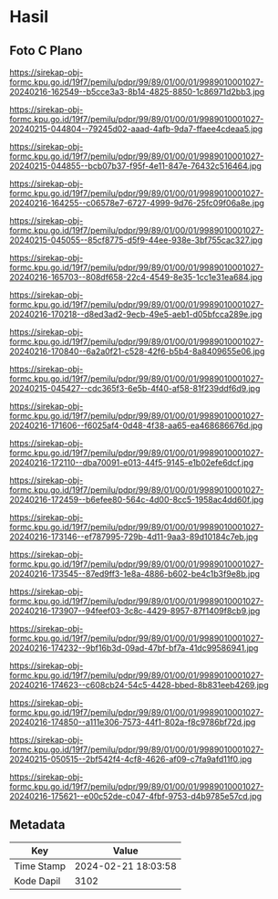 # Hasil

## Foto C Plano

https://sirekap-obj-formc.kpu.go.id/19f7/pemilu/pdpr/99/89/01/00/01/9989010001027-20240216-162549--b5cce3a3-8b14-4825-8850-1c86971d2bb3.jpg

https://sirekap-obj-formc.kpu.go.id/19f7/pemilu/pdpr/99/89/01/00/01/9989010001027-20240215-044804--79245d02-aaad-4afb-9da7-ffaee4cdeaa5.jpg

https://sirekap-obj-formc.kpu.go.id/19f7/pemilu/pdpr/99/89/01/00/01/9989010001027-20240215-044855--bcb07b37-f95f-4e11-847e-76432c516464.jpg

https://sirekap-obj-formc.kpu.go.id/19f7/pemilu/pdpr/99/89/01/00/01/9989010001027-20240216-164255--c06578e7-6727-4999-9d76-25fc09f06a8e.jpg

https://sirekap-obj-formc.kpu.go.id/19f7/pemilu/pdpr/99/89/01/00/01/9989010001027-20240215-045055--85cf8775-d5f9-44ee-938e-3bf755cac327.jpg

https://sirekap-obj-formc.kpu.go.id/19f7/pemilu/pdpr/99/89/01/00/01/9989010001027-20240216-165703--808df658-22c4-4549-8e35-1cc1e31ea684.jpg

https://sirekap-obj-formc.kpu.go.id/19f7/pemilu/pdpr/99/89/01/00/01/9989010001027-20240216-170218--d8ed3ad2-9ecb-49e5-aeb1-d05bfcca289e.jpg

https://sirekap-obj-formc.kpu.go.id/19f7/pemilu/pdpr/99/89/01/00/01/9989010001027-20240216-170840--6a2a0f21-c528-42f6-b5b4-8a8409655e06.jpg

https://sirekap-obj-formc.kpu.go.id/19f7/pemilu/pdpr/99/89/01/00/01/9989010001027-20240215-045427--cdc365f3-6e5b-4f40-af58-81f239ddf6d9.jpg

https://sirekap-obj-formc.kpu.go.id/19f7/pemilu/pdpr/99/89/01/00/01/9989010001027-20240216-171606--f6025af4-0d48-4f38-aa65-ea468686676d.jpg

https://sirekap-obj-formc.kpu.go.id/19f7/pemilu/pdpr/99/89/01/00/01/9989010001027-20240216-172110--dba70091-e013-44f5-9145-e1b02efe6dcf.jpg

https://sirekap-obj-formc.kpu.go.id/19f7/pemilu/pdpr/99/89/01/00/01/9989010001027-20240216-172459--b6efee80-564c-4d00-8cc5-1958ac4dd60f.jpg

https://sirekap-obj-formc.kpu.go.id/19f7/pemilu/pdpr/99/89/01/00/01/9989010001027-20240216-173146--ef787995-729b-4d11-9aa3-89d10184c7eb.jpg

https://sirekap-obj-formc.kpu.go.id/19f7/pemilu/pdpr/99/89/01/00/01/9989010001027-20240216-173545--87ed9ff3-1e8a-4886-b602-be4c1b3f9e8b.jpg

https://sirekap-obj-formc.kpu.go.id/19f7/pemilu/pdpr/99/89/01/00/01/9989010001027-20240216-173907--94feef03-3c8c-4429-8957-87f1409f8cb9.jpg

https://sirekap-obj-formc.kpu.go.id/19f7/pemilu/pdpr/99/89/01/00/01/9989010001027-20240216-174232--9bf16b3d-09ad-47bf-bf7a-41dc99586941.jpg

https://sirekap-obj-formc.kpu.go.id/19f7/pemilu/pdpr/99/89/01/00/01/9989010001027-20240216-174623--c608cb24-54c5-4428-bbed-8b831eeb4269.jpg

https://sirekap-obj-formc.kpu.go.id/19f7/pemilu/pdpr/99/89/01/00/01/9989010001027-20240216-174850--a111e306-7573-44f1-802a-f8c9786bf72d.jpg

https://sirekap-obj-formc.kpu.go.id/19f7/pemilu/pdpr/99/89/01/00/01/9989010001027-20240215-050515--2bf542f4-4cf8-4626-af09-c7fa9afd11f0.jpg

https://sirekap-obj-formc.kpu.go.id/19f7/pemilu/pdpr/99/89/01/00/01/9989010001027-20240216-175621--e00c52de-c047-4fbf-9753-d4b9785e57cd.jpg


## Metadata

| Key        | Value               |
| ---------- | ------------------- |
| Time Stamp | 2024-02-21 18:03:58 |
| Kode Dapil | 3102                |



